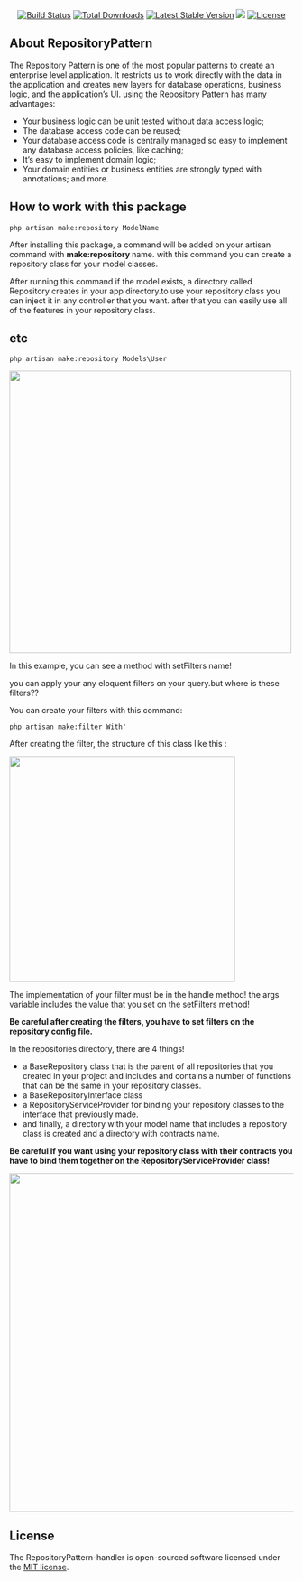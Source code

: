 <p align="center">
<a href="https://travis-ci.org/matin-kh73/RepositoryPattern.svg?branch=master"><img src="https://travis-ci.org/laravel/framework.svg" alt="Build Status"></a>
<a href="https://packagist.org/packages/mtkh73/repo-handler"><img src="https://poser.pugx.org/mtkh73/repo-handler/downloads" alt="Total Downloads"></a>
<a href="https://packagist.org/packages/mtkh73/repo-handler"><img src="https://poser.pugx.org/mtkh73/repo-handler/v/stable" alt="Latest Stable Version"></a>
<a href="https://packagist.org/packages/laravel/framework"><img src="https://scrutinizer-ci.com/g/matin-kh73/RepositoryPattern/badges/code-intelligence.svg?b=master"></a>
<a href="https://packagist.org/packages/mtkh73/repo-handler"><img src="https://poser.pugx.org/mtkh73/repo-handler/license" alt="License"></a>
</p>

## About RepositoryPattern

The Repository Pattern is one of the most popular patterns to create an enterprise level application. It restricts us to work directly with the data in the application and creates new layers for database operations, business logic, and the application’s UI. using the Repository Pattern has many advantages:

- Your business logic can be unit tested without data access logic;
- The database access code can be reused;
- Your database access code is centrally managed so easy to implement any database access policies, like caching;
- It’s easy to implement domain logic;
- Your domain entities or business entities are strongly typed with annotations; and more.

## How to work with this package
`php artisan make:repository ModelName`

After installing this package, a command will be added on your artisan command with <b> make:repository </b> name. with this command you can create a repository class for your model classes.

After running this command if the model exists, a directory called Repository creates in your app directory.to use your repository class you can inject it in any controller that you want.
after that you can easily use all of the features in your repository class.
## etc
`php artisan make:repository Models\User`

<p align="left">
<img src="https://user-images.githubusercontent.com/38176879/77259649-947cde80-6ca0-11ea-82ad-004d28aab6de.png"  width="500">

In this example, you can see a method with setFilters name!
<p>
you can apply your any eloquent filters on your query.but where is these filters?? 
</p> 
You can create your filters with this command:  

`php artisan make:filter With'`

After creating the filter, the structure of this class like this :

<img src="https://user-images.githubusercontent.com/38176879/77259667-bf673280-6ca0-11ea-9b47-8e6a2e655c8e.png" width="400">

The implementation of your filter must be in the handle method! the args variable includes the value that you set on the setFilters method!

**Be careful after creating the filters, you have to set filters on the repository config file.**

In the repositories directory, there are 4 things!
- a BaseRepository class that is the parent of all repositories that you created in your project and includes and contains a number of functions that can be the same in your repository classes.
- a BaseRepositoryInterface class
- a RepositoryServiceProvider for binding your repository classes to the interface that previously made.  
- and finally, a directory with your model name that includes a repository class is created and a directory with contracts name.

**Be careful If you want using your repository class with their contracts you have to bind them together on the RepositoryServiceProvider class!**

<img src="https://user-images.githubusercontent.com/38176879/77549316-50225600-6ecd-11ea-803f-0ac896bc4cc3.png" width="600">

## License

The RepositoryPattern-handler is open-sourced software licensed under the [MIT license](https://opensource.org/licenses/MIT).
